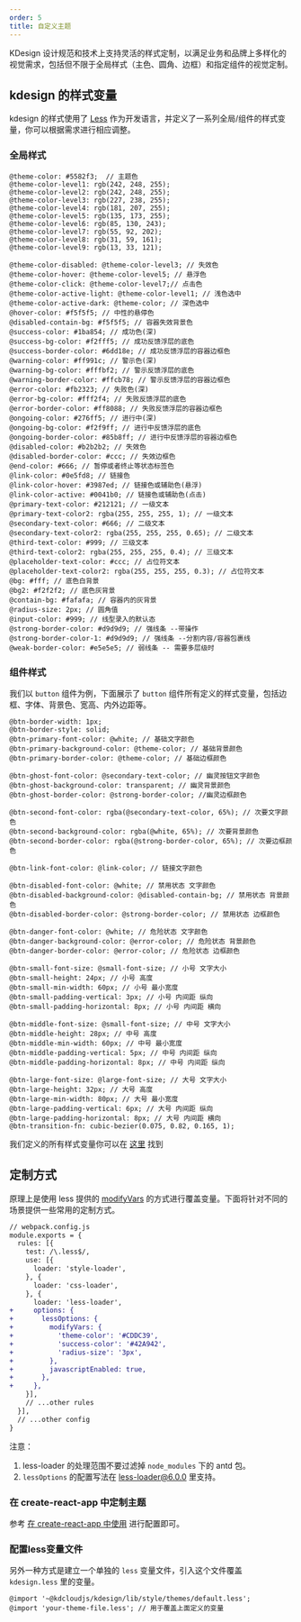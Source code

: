 ```yaml
---
order: 5
title: 自定义主题
---
```


KDesign 设计规范和技术上支持灵活的样式定制，以满足业务和品牌上多样化的视觉需求，包括但不限于全局样式（主色、圆角、边框）和指定组件的视觉定制。

## kdesign 的样式变量
kdesign 的样式使用了 [Less](http://lesscss.org/) 作为开发语言，并定义了一系列全局/组件的样式变量，你可以根据需求进行相应调整。

### 全局样式
```less
@theme-color: #5582f3;  // 主题色
@theme-color-level1: rgb(242, 248, 255);
@theme-color-level2: rgb(242, 248, 255);
@theme-color-level3: rgb(227, 238, 255);
@theme-color-level4: rgb(181, 207, 255);
@theme-color-level5: rgb(135, 173, 255);
@theme-color-level6: rgb(85, 130, 243);
@theme-color-level7: rgb(55, 92, 202);
@theme-color-level8: rgb(31, 59, 161);
@theme-color-level9: rgb(13, 33, 121);

@theme-color-disabled: @theme-color-level3; // 失效色
@theme-color-hover: @theme-color-level5; // 悬浮色
@theme-color-click: @theme-color-level7;// 点击色
@theme-color-active-light: @theme-color-level1; // 浅色选中
@theme-color-active-dark: @theme-color; // 深色选中
@hover-color: #f5f5f5; // 中性的悬停色
@disabled-contain-bg: #f5f5f5; // 容器失效背景色
@success-color: #1ba854; // 成功色(深)
@success-bg-color: #f2fff5; // 成功反馈浮层的底色
@success-border-color: #6dd18e; // 成功反馈浮层的容器边框色
@warning-color: #ff991c; // 警示色(深)
@warning-bg-color: #fffbf2; // 警示反馈浮层的底色
@warning-border-color: #ffcb78; // 警示反馈浮层的容器边框色
@error-color: #fb2323; // 失败色(深)
@error-bg-color: #fff2f4; // 失败反馈浮层的底色
@error-border-color: #ff8088; // 失败反馈浮层的容器边框色
@ongoing-color: #276ff5; // 进行中(深)
@ongoing-bg-color: #f2f9ff; // 进行中反馈浮层的底色
@ongoing-border-color: #85b8ff; // 进行中反馈浮层的容器边框色
@disabled-color: #b2b2b2; // 失效色
@disabled-border-color: #ccc; // 失效边框色
@end-color: #666; // 暂停或者终止等状态标签色
@link-color: #0e5fd8; // 链接色
@link-color-hover: #3987ed; // 链接色或辅助色(悬浮)
@link-color-active: #0041b0; // 链接色或辅助色(点击)
@primary-text-color: #212121; // 一级文本
@primary-text-color2: rgba(255, 255, 255, 1); // 一级文本
@secondary-text-color: #666; // 二级文本
@secondary-text-color2: rgba(255, 255, 255, 0.65); // 二级文本
@third-text-color: #999; // 三级文本
@third-text-color2: rgba(255, 255, 255, 0.4); // 三级文本
@placeholder-text-color: #ccc; // 占位符文本
@placeholder-text-color2: rgba(255, 255, 255, 0.3); // 占位符文本
@bg: #fff; // 底色白背景
@bg2: #f2f2f2; // 底色灰背景
@contain-bg: #fafafa; // 容器内的灰背景
@radius-size: 2px; // 圆角值
@input-color: #999; // 线型录入的默认态
@strong-border-color: #d9d9d9; // 强线条 --带操作
@strong-border-color-1: #d9d9d9; // 强线条 --分割内容/容器包裹线
@weak-border-color: #e5e5e5; // 弱线条 -- 需要多层级时
```

### 组件样式

我们以 `button` 组件为例，下面展示了 `button` 组件所有定义的样式变量，包括边框、字体、背景色、宽高、内外边距等。

```less
@btn-border-width: 1px;
@btn-border-style: solid;
@btn-primary-font-color: @white; // 基础文字颜色
@btn-primary-background-color: @theme-color; // 基础背景颜色
@btn-primary-border-color: @theme-color; // 基础边框颜色

@btn-ghost-font-color: @secondary-text-color; // 幽灵按钮文字颜色
@btn-ghost-background-color: transparent; // 幽灵背景颜色
@btn-ghost-border-color: @strong-border-color; //幽灵边框颜色

@btn-second-font-color: rgba(@secondary-text-color, 65%); // 次要文字颜色
@btn-second-background-color: rgba(@white, 65%); // 次要背景颜色
@btn-second-border-color: rgba(@strong-border-color, 65%); // 次要边框颜色

@btn-link-font-color: @link-color; // 链接文字颜色

@btn-disabled-font-color: @white; // 禁用状态 文字颜色
@btn-disabled-background-color: @disabled-contain-bg; // 禁用状态 背景颜色
@btn-disabled-border-color: @strong-border-color; // 禁用状态 边框颜色

@btn-danger-font-color: @white; // 危险状态 文字颜色
@btn-danger-background-color: @error-color; // 危险状态 背景颜色
@btn-danger-border-color: @error-color; // 危险状态 边框颜色

@btn-small-font-size: @small-font-size; // 小号 文字大小
@btn-small-height: 24px; // 小号 高度
@btn-small-min-width: 60px; // 小号 最小宽度
@btn-small-padding-vertical: 3px; // 小号 内间距 纵向
@btn-small-padding-horizontal: 8px; // 小号 内间距 横向

@btn-middle-font-size: @small-font-size; // 中号 文字大小
@btn-middle-height: 28px; // 中号 高度
@btn-middle-min-width: 60px; // 中号 最小宽度
@btn-middle-padding-vertical: 5px; // 中号 内间距 纵向
@btn-middle-padding-horizontal: 8px; // 中号 内间距 纵向

@btn-large-font-size: @large-font-size; // 大号 文字大小
@btn-large-height: 32px; // 大号 高度
@btn-large-min-width: 80px; // 大号 最小宽度
@btn-large-padding-vertical: 6px; // 大号 内间距 纵向
@btn-large-padding-horizontal: 8px; // 大号 内间距 横向
@btn-transition-fn: cubic-bezier(0.075, 0.82, 0.165, 1);
```

我们定义的所有样式变量你可以在 [这里](https://github.com/kdcloudone/kdesign/blob/master/components/style/themes/default.less) 找到
## 定制方式
原理上是使用 less 提供的 [modifyVars](http://lesscss.org/usage/#using-less-in-the-browser-modify-variables) 的方式进行覆盖变量。下面将针对不同的场景提供一些常用的定制方式。

```diff
// webpack.config.js
module.exports = {
  rules: [{
    test: /\.less$/,
    use: [{
      loader: 'style-loader',
    }, {
      loader: 'css-loader',
    }, {
      loader: 'less-loader',
+     options: {
+       lessOptions: {
+         modifyVars: {
+           'theme-color': '#CDDC39',
+           'success-color': '#42A942',
+           'radius-size': '3px',
+         },
+         javascriptEnabled: true,
+       },
+     },
    }],
    // ...other rules
  }],
  // ...other config
}
```

注意：

1. less-loader 的处理范围不要过滤掉 `node_modules` 下的 antd 包。
2. `lessOptions` 的配置写法在 [less-loader@6.0.0](https://github.com/webpack-contrib/less-loader/releases/tag/v6.0.0) 里支持。

### 在 create-react-app 中定制主题

参考 [在 create-react-app 中使用](/react/docs/guide/create-react-app) 进行配置即可。

### 配置less变量文件

另外一种方式是建立一个单独的 `less` 变量文件，引入这个文件覆盖 `kdesign.less` 里的变量。

```less
@import '~@kdcloudjs/kdesign/lib/style/themes/default.less';
@import 'your-theme-file.less'; // 用于覆盖上面定义的变量
```